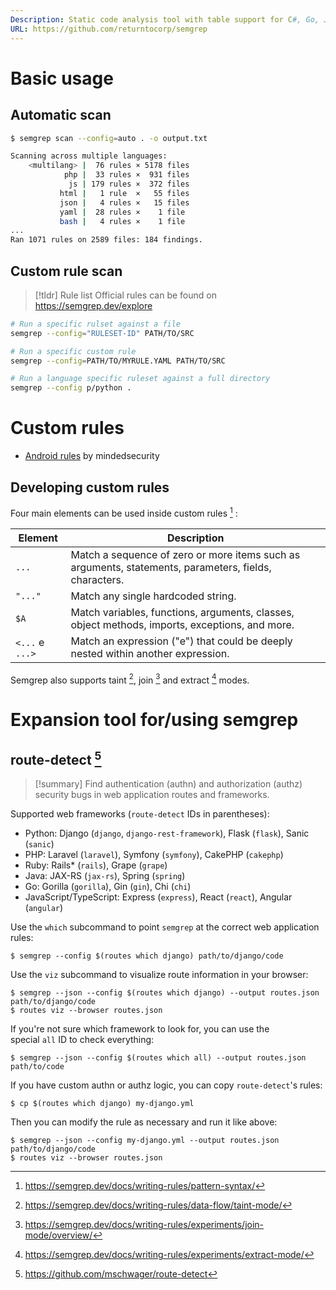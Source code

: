```yaml
---
Description: Static code analysis tool with table support for C#, Go, Java, JavaScript, JSON, Python, PHP, Ruby, and Scala. Experimental support for nineteen other languages
URL: https://github.com/returntocorp/semgrep
---
```


# Basic usage

## Automatic scan

```bash
$ semgrep scan --config=auto . -o output.txt

Scanning across multiple languages:
    <multilang> |  76 rules × 5178 files
            php |  33 rules ×  931 files
             js | 179 rules ×  372 files
           html |   1 rule  ×   55 files
           json |   4 rules ×   15 files
           yaml |  28 rules ×    1 file
           bash |   4 rules ×    1 file
...
Ran 1071 rules on 2589 files: 184 findings.
```

## Custom rule scan 

>[!tldr] Rule list
>Official rules can be found on https://semgrep.dev/explore

```bash
# Run a specific rulset against a file
semgrep --config="RULESET-ID" PATH/TO/SRC

# Run a specific custom rule
semgrep --config=PATH/TO/MYRULE.YAML PATH/TO/SRC

# Run a language specific ruleset against a full directory
semgrep --config p/python .
```

# Custom rules

- [Android rules](https://github.com/mindedsecurity/semgrep-rules-android-security/tree/main/rules) by mindedsecurity

## Developing custom rules

Four main elements can be used inside custom rules [^pattern-syntax] :

[^pattern-syntax]: https://semgrep.dev/docs/writing-rules/pattern-syntax/

|Element|Description|
|---|---|
|`...`|Match a sequence of zero or more items such as arguments, statements, parameters, fields, characters.|
|`"..."`|Match any single hardcoded string.|
|`$A`|Match variables, functions, arguments, classes, object methods, imports, exceptions, and more.|
|`<...` e `...>`|Match an expression ("e") that could be deeply nested within another expression.|

Semgrep also supports taint [^taint], join [^join] and extract [^extract] modes. 

[^taint]: https://semgrep.dev/docs/writing-rules/data-flow/taint-mode/
[^join]: https://semgrep.dev/docs/writing-rules/experiments/join-mode/overview/
[^extract]: https://semgrep.dev/docs/writing-rules/experiments/extract-mode/
# Expansion tool for/using semgrep

## route-detect [^1]

[^1]: https://github.com/mschwager/route-detect

>[!summary]
>Find authentication (authn) and authorization (authz) security bugs in web application routes and frameworks.

Supported web frameworks (`route-detect` IDs in parentheses):
- Python: Django (`django`, `django-rest-framework`), Flask (`flask`), Sanic (`sanic`)
- PHP: Laravel (`laravel`), Symfony (`symfony`), CakePHP (`cakephp`)
- Ruby: Rails* (`rails`), Grape (`grape`)
- Java: JAX-RS (`jax-rs`), Spring (`spring`)
- Go: Gorilla (`gorilla`), Gin (`gin`), Chi (`chi`)
- JavaScript/TypeScript: Express (`express`), React (`react`), Angular (`angular`)

Use the `which` subcommand to point `semgrep` at the correct web application rules:

```
$ semgrep --config $(routes which django) path/to/django/code
```

Use the `viz` subcommand to visualize route information in your browser:

```
$ semgrep --json --config $(routes which django) --output routes.json path/to/django/code
$ routes viz --browser routes.json
```

If you're not sure which framework to look for, you can use the special `all` ID to check everything:

```
$ semgrep --json --config $(routes which all) --output routes.json path/to/code
```

If you have custom authn or authz logic, you can copy `route-detect`'s rules:

```
$ cp $(routes which django) my-django.yml
```

Then you can modify the rule as necessary and run it like above:

```
$ semgrep --json --config my-django.yml --output routes.json path/to/django/code
$ routes viz --browser routes.json
```
